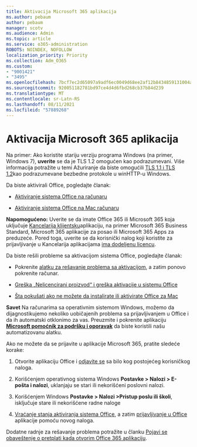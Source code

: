 ```yaml
---
title: Aktivacija Microsoft 365 aplikacija
ms.author: pebaum
author: pebaum
manager: scotv
ms.audience: Admin
ms.topic: article
ms.service: o365-administration
ROBOTS: NOINDEX, NOFOLLOW
localization_priority: Priority
ms.collection: Adm_O365
ms.custom:
- "9001421"
- "3495"
ms.openlocfilehash: 7bcf7ec2d65097a9adf6ec0049d68ee2af12b8434859131004a7c62106925e05
ms.sourcegitcommit: 920051182781bd97ce4d4d6fbd268cb37b84d239
ms.translationtype: MT
ms.contentlocale: sr-Latn-RS
ms.lasthandoff: 08/11/2021
ms.locfileid: "57889268"
---
```

# <a name="activating-microsoft-365-apps"></a>Aktivacija Microsoft 365 aplikacija

Na primer: Ako koristite stariju verziju programa Windows (na primer, Windows 7), **uverite** se da je TLS 1.2 omogućen kao podrazumevani. Više informacija potražite u temi Ažuriranje da biste omogućili [TLS 1.1 i TLS 1.2](https://support.microsoft.com/topic/update-to-enable-tls-1-1-and-tls-1-2-as-default-secure-protocols-in-winhttp-in-windows-c4bd73d2-31d7-761e-0178-11268bb10392)kao podrazumevane bezbedne protokole u winHTTP-u Windows.

Da biste aktivirali Office, pogledajte članak:

- [Aktiviranje sistema Office na računaru](https://support.office.com/article/activate-office-5bd38f38-db92-448b-a982-ad170b1e187e) 

- [Aktiviranje sistema Office na Mac računaru](https://support.office.com/article/activate-office-for-mac-7f6646b1-bb14-422a-9ad4-a53410fcefb2)

**Napomogućeno:**  Uverite se da imate Office 365 ili Microsoft 365 koja uključuje [Kancelarija klijentsku](https://support.office.com/article/28cbc8cf-1332-4f04-9123-9b660abb629e)aplikaciju, na primer Microsoft 365 Business Standard, Microsoft 365 aplikacije za posao ili Microsoft 365 Apps za preduzeće. Pored toga, uverite se da korisnički nalog koji koristite za prijavljivanje u Kancelarija aplikacijama [ima dodeljenu licencu](https://docs.microsoft.com/microsoft-365/admin/manage/assign-licenses-to-users).

Da biste rešili probleme sa aktivacijom sistema Office, pogledajte članak:

- Pokrenite [alatku za rešavanje problema sa aktivacijom](https://aka.ms/SARA-OfficeActivation-Alchemy), a zatim ponovo pokrenite računar.
- [Greška „Nelicencirani proizvod“ i greška aktivacije u sistemu Office](https://support.office.com/article/unlicensed-product-and-activation-errors-in-office-0d23d3c0-c19c-4b2f-9845-5344fedc4380)

- [Šta pokušati ako ne možete da instalirate ili aktivirate Office za Mac](https://support.office.com/article/what-to-try-if-you-can-t-install-or-activate-office-for-mac-5efba2b4-b1e6-4e5f-bf3c-6ab945d03dea)

**Savet** Na računarima sa operativnim sistemom Windows, možemo da dijagnostikujemo nekoliko uobičajenih problema sa prijavljivanjem u Office i da ih automatski otklonimo za vas. Preuzmite i pokrenite aplikaciju  **[Microsoft pomoćnik za podršku i oporavak](https://aka.ms/SaRA-OfficeSignInScenario)** da biste koristili našu automatizovanu alatku.

Ako ne možete da se prijavite u aplikacije Microsoft 365, pratite sledeće korake:

1. Otvorite aplikaciju Office i [odjavite se](https://go.microsoft.com/fwlink/?linkid=2114082) sa bilo kog postojećeg korisničkog naloga.

2. Korišćenjem operativnog sistema Windows **Postavke > Nalozi > E-pošta i nalozi**, uklanjaju se stari ili nekorišćeni poslovni nalozi.

3. Korišćenjem Windows **Postavke > Nalozi >Pristup poslu ili školi**, isključuje stare ili nekorišćene radne naloge

4. [Vraćanje stanja aktiviranja sistema Office](https://docs.microsoft.com/office365/troubleshoot/activation/reset-office-365-proplus-activation-state), a zatim [prijavljivanje u Office](https://support.office.com/article/sign-in-to-office-b9582171-fd1f-4284-9846-bdd72bb28426) aplikacije pomoću novog naloga.

Dodatne radnje za rešavanje problema potražite u članku [Pojavi se obaveštenje o pretplati kada otvorim Office 365 aplikaciju](https://support.office.com/article/a-subscription-notice-appears-when-i-open-an-office-365-application-4cabe32c-f594-4c0e-9191-3d3ade10cceb).
